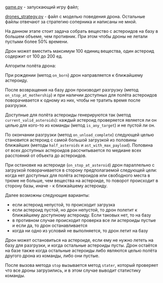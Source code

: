 [game.py](https://github.com/kirillsdnv/game/blob/main/game.py) - запускающий игру файл;

[drones_strategy.py](https://github.com/kirillsdnv/game/blob/main/drones_strategy.py) - файл с моделью поведения дрона.
Остальные файлы отвечают за стратегию соперника и написаны не мной.

На данном этапе стоит задача собрать вещество с астероидов на базу в большем объеме, чем противник. При этом чтобы дроны
не летали пустыми более 50% времени.

Дрон может вместить максимум 100 единиц вещества, один астероид содержит от 100 до 200 ед.

Алгоритм полёта дрона:

При рождении (метод `on_born`) дрон направляется к ближайшему астероиду.


После возвращения на базу дрон производит разгрузку (метод `on_stop_at_mothership`) и при наличии доступных для полёта астероидов поворачивается к одному из них, чтобы не тратить время после
разгрузки.


Доступные для полёта астероиды генерируются так (метод `current_valid_asteroids`):
каждый астероид проверяется является ли он целью для кого-то из команды (метод `is_any_target`) и не пустой ли он.

По окончании разгрузки (метод `on_unload_complete`) следующей целью становится астероид с самой большой загрузкой из половины ближайших
(методы `half_asteroids` и `ast_with_max_payload`). Половина от всех доступных астероидов рассчитывается по медиане всех
расстояний от объекта до астероидов.

При остановке на астероиде (`on_stop_at_asteroid`) дрон параллельно с загрузкой поворачивается в сторону предполагаемой следующей цели:
когда нет доступных для полёта астероидов или свободного места в трюме не больше, чем вещества на астероиде, то поворот
происходит в сторону базы, иначе - к ближайшему астероиду.

Далее возможны следующие варианты:

- если астероид непустой, то происходит загрузка
- если астероид пустой, но дрон непустой, то дрон полетит к ближайшему доступному астероиду.
Если таковых нет, то на базу
- в противном случае происходит проверка все ли астероиды пустые и если да, то дрон останавливается
- когда ни одно из условий не выполняется, то дрон летит на базу
 
Дрон может остановиться на астероиде, если ему не нужно лететь на базу для разгрузки, 
и когда остальные астероиды пусты. Дрон остаётся на базе также когда остальные астероиды либо являются целью
полёта другого дрона из команды, либо они пустые.

После вызова метода `stop` вызывается метод `stater`, который проверяет что все дроны загрузились,
и в этом случае выводит статистику команды.
